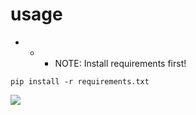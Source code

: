 # usage
- - - NOTE: Install requirements first!
```
pip install -r requirements.txt
```
![](https://github.com/nu11secur1ty/nu11secur1ty/blob/master/kaylogger/demo/keyl0.gif)
